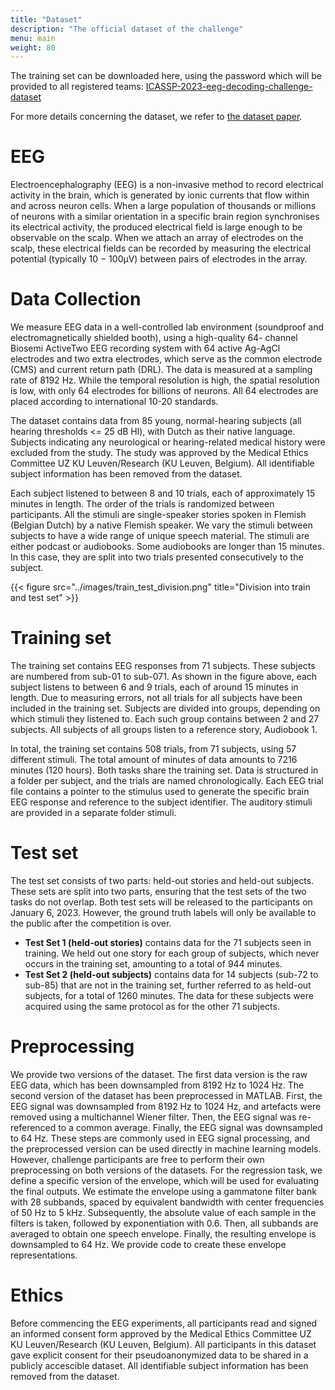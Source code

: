 ```yaml
---
title: "Dataset"
description: "The official dataset of the challenge"
menu: main
weight: 80
---
```



The training set can be downloaded here, using the password which will be provided to all registered teams: [ICASSP-2023-eeg-decoding-challenge-dataset](https://kuleuven-my.sharepoint.com/:f:/g/personal/lies_bollens_kuleuven_be/EkaIjOmoPIRHmYLdLK8b2VQBY_2ouqNSnHHTHyRl3Zn-2w?e=KhX7d0)

For more details concerning the dataset, we refer to [the dataset paper](https://www.biorxiv.org/content/10.1101/2023.07.24.550310v1).
 


# EEG

Electroencephalography (EEG) is a non-invasive method to record electrical activity in the brain, which is generated by ionic currents that
flow within and across neuron cells. When a large population of thousands or millions of neurons with a similar orientation in a specific brain
region synchronises its electrical activity, the produced electrical field is large enough to be observable on the scalp. When we attach an array
of electrodes on the scalp, these electrical fields can be recorded by measuring the electrical potential (typically 10 − 100μV) between pairs
of electrodes in the array.


# Data Collection

We measure EEG data in a well-controlled lab environment (soundproof and electromagnetically shielded booth), using a high-quality 64-
channel Biosemi ActiveTwo EEG recording system with 64 active Ag-AgCl electrodes and two extra electrodes, which serve as the common
electrode (CMS) and current return path (DRL). The data is measured at a sampling rate of 8192 Hz. While the temporal resolution is high,
the spatial resolution is low, with only 64 electrodes for billions of neurons. All 64 electrodes are placed according to international 10-20
standards.

The dataset contains data from 85 young, normal-hearing subjects (all hearing thresholds <= 25 dB Hl), with Dutch as their native
language. Subjects indicating any neurological or hearing-related medical history were excluded from the study. The study was approved by
the Medical Ethics Committee UZ KU Leuven/Research (KU Leuven, Belgium). All identifiable subject information has been removed from the dataset. 

Each subject listened to between 8 and 10 trials, each of approximately 15 minutes in length. The order of the trials is randomized
between participants. All the stimuli are single-speaker stories spoken in Flemish (Belgian Dutch) by a native Flemish speaker. We vary the
stimuli between subjects to have a wide range of unique speech material. The stimuli are either podcast or audiobooks. Some audiobooks are
longer than 15 minutes. In this case, they are split into two trials presented consecutively to the subject.


{{< figure src="../images/train_test_division.png" title="Division into train and test set" >}}



# Training set
The training set contains EEG responses from 71 subjects. These subjects are numbered from sub-01 to sub-071. As shown in the figure above, each
subject listens to between 6 and 9 trials, each of around 15 minutes in length. Due to measuring errors, not all trials for all subjects have been
included in the training set. Subjects are divided into groups, depending on which stimuli they listened to. Each such group contains between
2 and 27 subjects. All subjects of all groups listen to a reference story, Audiobook 1.

In total, the training set contains 508 trials, from 71 subjects, using 57 different stimuli. The total amount of minutes of data amounts to
7216 minutes (120 hours). Both tasks share the training set. Data is structured in a folder per subject, and the trials are named chronologically. 
Each EEG trial file contains a pointer to the stimulus used to generate the specific brain EEG response and reference
to the subject identifier. The auditory stimuli are provided in a separate folder stimuli.


# Test set 
The test set consists of two parts: held-out stories and held-out subjects. These sets are split into two parts, ensuring that the test sets of the
two tasks do not overlap. Both test sets will be released to the participants on January 6, 2023. However, the ground truth labels will only be available to the public after the competition is
over.
- **Test Set 1 (held-out stories)** contains data for the 71 subjects seen in training. We held out one story for each group of subjects, which never
occurs in the training set, amounting to a total of 944 minutes.
- **Test Set 2 (held-out subjects)** contains data for 14 subjects (sub-72 to sub-85) that are not in the training set, further referred to as held-out
subjects, for a total of 1260 minutes. The data for these subjects were acquired using the same protocol as for the other 71 subjects. 
 

# Preprocessing 

We provide two versions of the dataset. The first data version is the raw EEG data, which has been downsampled from 8192 Hz to 1024 Hz.
The second version of the dataset has been preprocessed in MATLAB. First, the EEG signal was downsampled from 8192 Hz to 1024 Hz,
and artefacts were removed using a multichannel Wiener filter. Then, the EEG signal was re-referenced to a common average. Finally, the
EEG signal was downsampled to 64 Hz. These steps are commonly used in EEG signal processing, and the preprocessed version can be used
directly in machine learning models. However, challenge participants are free to perform their own preprocessing on both versions of the
datasets.
For the regression task, we define a specific version of the envelope, which will be used for evaluating the final outputs. We estimate the envelope
using a gammatone filter bank with 28 subbands, spaced by equivalent bandwidth with center frequencies of 50 Hz to 5 kHz. Subsequently,
the absolute value of each sample in the filters is taken, followed by exponentiation with 0.6. Then, all subbands are averaged to obtain one
speech envelope. Finally, the resulting envelope is downsampled to 64 Hz. We provide code to create these envelope representations.

# Ethics   
Before commencing the EEG experiments, all participants read and signed an informed consent form approved by the
Medical Ethics Committee UZ KU Leuven/Research (KU Leuven, Belgium). All participants in this dataset gave 
explicit consent for their pseudoanonymized data to be shared in a publicly accescible dataset. 
All identifiable subject information has been removed from the dataset. 